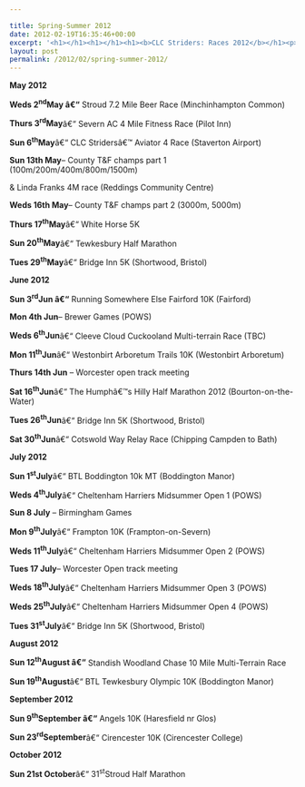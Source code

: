 ```yaml
---

title: Spring-Summer 2012
date: 2012-02-19T16:35:46+00:00
excerpt: '<h1></h1><h1></h1><h1><b>CLC Striders: Races 2012</b></h1><p>The latest list of fixtures is now available...</p>'
layout: post
permalink: /2012/02/spring-summer-2012/
---
```

**May 2012**

**Weds 2<sup>nd</sup>May â€“** Stroud 7.2 Mile Beer Race (Minchinhampton Common)

**Thurs 3<sup>rd</sup>May**â€“ Severn AC 4 Mile Fitness Race (Pilot Inn)

**Sun 6<sup>th</sup>May**â€“ CLC Stridersâ€™ Aviator 4 Race (Staverton Airport)

**Sun 13th May**&#8211; County T&F champs part 1 (100m/200m/400m/800m/1500m)

& Linda Franks 4M race (Reddings Community Centre)

**Weds 16th May**&#8211; County T&F champs part 2 (3000m, 5000m)

**Thurs 17<sup>th</sup>May**â€“ White Horse 5K 

**Sun 20<sup>th</sup>May**â€“ Tewkesbury Half Marathon

**Tues 29<sup>th</sup>May**â€“ Bridge Inn 5K (Shortwood, Bristol)

**June 2012**

**Sun 3<sup>rd</sup>Jun â€“** Running Somewhere Else Fairford 10K (Fairford)

**Mon 4th Jun**&#8211; Brewer Games (POWS)

**Weds 6<sup>th</sup>Jun**â€“ Cleeve Cloud Cuckooland Multi-terrain Race (TBC)

**Mon 11<sup>th</sup>Jun**â€“ Westonbirt Arboretum Trails 10K (Westonbirt Arboretum)

**Thurs 14th Jun** &#8211; Worcester open track meeting 

**Sat 16<sup>th</sup>Jun**â€“ The Humphâ€™s Hilly Half Marathon 2012 (Bourton-on-the-Water) 

**Tues 26<sup>th</sup>Jun**â€“ Bridge Inn 5K (Shortwood, Bristol)

**Sat 30<sup>th</sup>Jun**â€“ Cotswold Way Relay Race (Chipping Campden to Bath)

**July 2012**

**Sun 1<sup>st</sup>July**â€“ BTL Boddington 10k MT (Boddington Manor)

**Weds 4<sup>th</sup>July**â€“ Cheltenham Harriers Midsummer Open 1 (POWS)

**Sun 8 July** &#8211; Birmingham Games

**Mon 9<sup>th</sup>July**â€“ Frampton 10K (Frampton-on-Severn)

**Weds 11<sup>th</sup>July**â€“ Cheltenham Harriers Midsummer Open 2 (POWS)

**Tues 17 July**&#8211; Worcester Open track meeting

**Weds 18<sup>th</sup>July**â€“ Cheltenham Harriers Midsummer Open 3 (POWS)

**Weds 25<sup>th</sup>July**â€“ Cheltenham Harriers Midsummer Open 4 (POWS)

**Tues 31<sup>st</sup>July**â€“ Bridge Inn 5K (Shortwood, Bristol)

**August 2012**

**Sun 12<sup>th</sup>August â€“** Standish Woodland Chase 10 Mile Multi-Terrain Race

**Sun 19<sup>th</sup>August**â€“ BTL Tewkesbury Olympic 10K (Boddington Manor)

**September 2012**

**Sun 9<sup>th</sup>September â€“** Angels 10K (Haresfield nr Glos)

**Sun 23<sup>rd</sup>September**â€“ Cirencester 10K (Cirencester College)

**October 2012**

**Sun 21st October**â€“ 31<sup>st</sup>Stroud Half Marathon